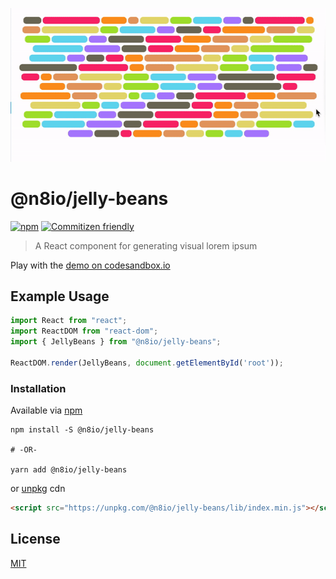 [npm-url]: https://www.npmjs.com/package/n8io/jelly-beans
[npm-image]: https://badge.fury.io/js/jelly-beans.svg
[commitizen-url]: http://commitizen.github.io/cz-cli/
[commitizen-image]: https://img.shields.io/badge/commitizen-friendly-brightgreen.svg
[license-url]: https://github.com/n8io/jelly-beans/LICENSE
[demo-url]: https://codesandbox.io

<p align="center">
  <img src="https://raw.githubusercontent.com/n8io/jelly-beans/main/logo.gif"/>
</p>

# @n8io/jelly-beans

[![npm][npm-image]][npm-url]
[![Commitizen friendly][commitizen-image]][commitizen-url]


> A React component for generating visual lorem ipsum

Play with the [demo on codesandbox.io](demo-url)

## Example Usage

```jsx
import React from "react";
import ReactDOM from "react-dom";
import { JellyBeans } from "@n8io/jelly-beans";

ReactDOM.render(JellyBeans, document.getElementById('root'));
```

### Installation

Available via [npm](https://www.npmjs.com/package/@n8io/jelly-beans)

```shell
npm install -S @n8io/jelly-beans

# -OR-

yarn add @n8io/jelly-beans
```

or [unpkg](unpkg.com) cdn

```html
<script src="https://unpkg.com/@n8io/jelly-beans/lib/index.min.js"></script>
```

## License

[MIT](license-url)
